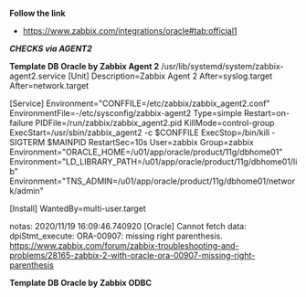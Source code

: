 **Follow the link**
* https://www.zabbix.com/integrations/oracle#tab:official1


***CHECKS via AGENT2***

**Template DB Oracle by Zabbix Agent 2**
/usr/lib/systemd/system/zabbix-agent2.service
[Unit]
Description=Zabbix Agent 2
After=syslog.target
After=network.target

[Service]
Environment="CONFFILE=/etc/zabbix/zabbix_agent2.conf"
EnvironmentFile=-/etc/sysconfig/zabbix-agent2
Type=simple
Restart=on-failure
PIDFile=/run/zabbix/zabbix_agent2.pid
KillMode=control-group
ExecStart=/usr/sbin/zabbix_agent2 -c $CONFFILE
ExecStop=/bin/kill -SIGTERM $MAINPID
RestartSec=10s
User=zabbix
Group=zabbix
Environment="ORACLE_HOME=/u01/app/oracle/product/11g/dbhome01"
Environment="LD_LIBRARY_PATH=/u01/app/oracle/product/11g/dbhome01/lib"
Environment="TNS_ADMIN=/u01/app/oracle/product/11g/dbhome01/network/admin"

[Install]
WantedBy=multi-user.target


notas:
2020/11/19 16:09:46.740920 [Oracle] Cannot fetch data: dpiStmt_execute: ORA-00907: missing right parenthesis.
https://www.zabbix.com/forum/zabbix-troubleshooting-and-problems/28165-zabbix-2-with-oracle-ora-00907-missing-right-parenthesis


**Template DB Oracle by Zabbix ODBC**


